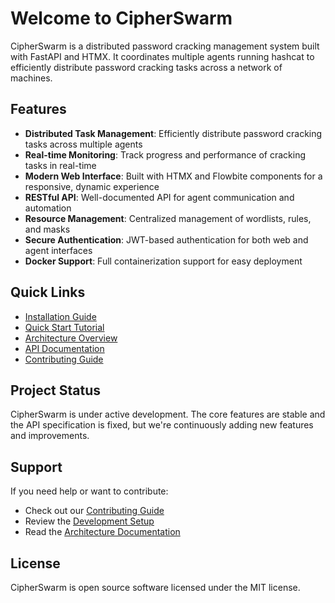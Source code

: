 # Welcome to CipherSwarm

CipherSwarm is a distributed password cracking management system built with FastAPI and HTMX. It coordinates multiple agents running hashcat to efficiently distribute password cracking tasks across a network of machines.

## Features

- **Distributed Task Management**: Efficiently distribute password cracking tasks across multiple agents
- **Real-time Monitoring**: Track progress and performance of cracking tasks in real-time
- **Modern Web Interface**: Built with HTMX and Flowbite components for a responsive, dynamic experience
- **RESTful API**: Well-documented API for agent communication and automation
- **Resource Management**: Centralized management of wordlists, rules, and masks
- **Secure Authentication**: JWT-based authentication for both web and agent interfaces
- **Docker Support**: Full containerization support for easy deployment

## Quick Links

- [Installation Guide](getting-started/installation.md)
- [Quick Start Tutorial](getting-started/quick-start.md)
- [Architecture Overview](architecture/overview.md)
- [API Documentation](api/agent.md)
- [Contributing Guide](development/contributing.md)

## Project Status

CipherSwarm is under active development. The core features are stable and the API specification is fixed, but we're continuously adding new features and improvements.

## Support

If you need help or want to contribute:

- Check out our [Contributing Guide](development/contributing.md)
- Review the [Development Setup](development/setup.md)
- Read the [Architecture Documentation](architecture/overview.md)

## License

CipherSwarm is open source software licensed under the MIT license.
